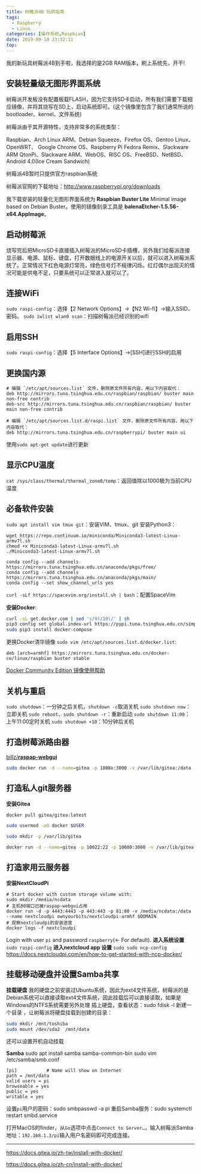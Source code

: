 ```yaml
---
title: 树莓派4B 玩转指南
tags:
  - Raspberry
  - Linux
categories: [操作系统,Raspbian]
date: 2019-09-10 23:32:11
top:
---
```


我的新玩具树莓派4B到手啦，我选择的是2GB RAM版本，刷上系统先，开干!

<!-- more -->

## 安装轻量级无图形界面系统

树莓派开发板没有配置板载FLASH，因为它支持SD卡启动，所有我们需要下载相应镜像，并将其烧写在SD上，启动系统即可。(这个镜像里包含了我们通常所说的bootloader、kernel、文件系统)

树莓派由于其开源特性，支持非常多的系统类型：

Raspbian、Arch Linux ARM、Debian Squeeze、Firefox OS、Gentoo Linux、OpenWRT、
Google Chrome OS、Raspberry Pi Fedora Remix、Slackware ARM
QtonPi、Slackware ARM、WebOS、RISC OS、FreeBSD、NetBSD、Android 4.0(Ice Cream Sandwich)

树莓派4B暂时只提供官方raspbian系统

树莓派官网的下载地址：http://www.raspberrypi.org/downloads

我下载安装的轻量化无图形界面系统为 **Raspbian Buster Lite** Minimal image based on Debian Buster。使用的镜像刻录工具是 **balenaEtcher-1.5.56-x64.AppImage**。

## 启动树莓派
烧写完后把MicroSD卡直接插入树莓派的MicroSD卡插槽，另外我们给莓派连接显示器、电源、鼠标、键盘，打开数据线上的电源开关以后，就可以进入树莓派系统了。正常情况下红色电源灯常亮，绿色信号灯不规律闪烁。红灯偶尔出现灭的情况可能是供电不足，只要系统可以正常进入就可以了。

## 连接WiFi

`sudo raspi-config`：选择【2 Network Options】->【N2 Wi-fi】->输入SSID、密码。
`sudo iwlist wlan0 scan`：扫描树莓派已经识别的wifi

## 启用SSH
`sudo raspi-config`：选择【5 Interface Options】->[SSH]进行SSH的启用

## 更换国内源

```
# 编辑 `/etc/apt/sources.list` 文件，删除原文件所有内容，用以下内容取代：
deb http://mirrors.tuna.tsinghua.edu.cn/raspbian/raspbian/ buster main non-free contrib
deb-src http://mirrors.tuna.tsinghua.edu.cn/raspbian/raspbian/ buster main non-free contrib

# 编辑 `/etc/apt/sources.list.d/raspi.list` 文件，删除原文件所有内容，用以下内容取代：
deb http://mirrors.tuna.tsinghua.edu.cn/raspberrypi/ buster main ui
```

使用`sudo apt-get update`进行更新

## 显示CPU温度

`cat /sys/class/thermal/thermal_zone0/temp`：返回值除以1000极为当前CPU温度

## 必备软件安装

`sudo apt install vim tmux git`：安装VIM、tmux、git
安装Python3：
```
wget https://repo.continuum.io/miniconda/Miniconda3-latest-Linux-armv7l.sh
chmod +x Miniconda3-latest-Linux-armv7l.sh
./Miniconda3-latest-Linux-armv7l.sh

conda config --add channels https://mirrors.tuna.tsinghua.edu.cn/anaconda/pkgs/free/
conda config --add channels https://mirrors.tuna.tsinghua.edu.cn/anaconda/pkgs/main/
conda config --set show_channel_urls yes

```

`curl -sLf https://spacevim.org/install.sh | bash`：配置SpaceVim

**安装Docker**:
```bash
curl -sL get.docker.com | sed 's/9)/10)/' | sh
pip3 config set global.index-url https://pypi.tuna.tsinghua.edu.cn/simple
sudo pip3 install docker-compose
```
更换Docker清华镜像
`sudo vim /etc/apt/sources.list.d/docker.list`:
```
deb [arch=armhf] https://mirrors.tuna.tsinghua.edu.cn/docker-ce/linux/raspbian buster stable
```
[Docker Community Edition 镜像使用帮助](https://mirror.tuna.tsinghua.edu.cn/help/docker-ce/)

## 关机与重启

`sudo shutdown`：一分钟之后关机，`shutdown -c`取消关机
`sudo shutdown now`：立即关机
`sudo reboot`、`sudo shutdown -r`：重新启动
`sudo shutdown 11:00`：上午11:00定时关机
`sudo shutdown +10`：10分钟后关机

## 打造树莓派路由器

[billz/**raspap-webgui**](https://github.com/billz/raspap-webgui)

```bash
sudo docker run -d --name=gitea -p 1008x:3000 -v /var/lib/gitea:/data --restart unless-stopped kunde21/gitea-arm:latest
```

## 打造私人git服务器
**安装Gitea**
```bash
docker pull gitea/gitea:latest

sudo usermod -aG docker $USER

sudo mkdir -p /var/lib/gitea

docker run -d --name=gitea -p 10022:22 -p 10080:3000 -v /var/lib/gitea:/data gitea/gitea:latest
```

## 打造家用云服务器
**安装NextCloudPi**
```
# Start docker with custom storage volume with:
sudo mkdir /media/ncdata
# 主机80端口已被raspap-webgui占用
docker run -d -p 4443:4443 -p 443:443 -p 81:80 -v /media/ncdata:/data --name nextcloudpi ownyourbits/nextcloudpi-armhf $DOMAIN
# 观察nextcloudpi的安装进度
docker logs -f nextcloudpi
```


Login with user `pi` and password `raspberry`(<- For default).
**进入系统设置**
`sudo raspi-config`
**进入nextcloud app 设置**
`sudo sudo ncp-config`
https://docs.nextcloudpi.com/en/how-to-get-started-with-ncp-docker/

## 挂载移动硬盘并设置Samba共享
**挂载硬盘**
我的硬盘之前安装过Ubuntu系统，因此为ext4文件系统，树莓派的是Debian系统可以直接读取ext4文件系统，因此挂载后可以直接读取，如果是Windows的NTFS系统需要另外处理
插上硬盘，查看状态：sudo fdisk -l
新建一个目录 ，让树莓派将硬盘挂载到创建的目录：
```sh
sudo mkdir /mnt/toshiba
sudo mount /dev/sda2  /mnt/data
```
还可以设置开机自动挂载

**Samba**
sudo apt install samba samba-common-bin
sudo vim /etc/samba/smb.conf
```
[pi]           # Name will show on Internet
path = /mnt/data
valid users = pi
browseable = yes
public = yes
writable = yes
```
设置`pi`用户的密码：sudo smbpasswd -a pi
重启Samba服务：sudo systemctl restart smbd.service

打开MacOS的finder，从`Go`选项中点击`Connect to Server…`，输入树莓派Samba地址：`192.168.1.3/pi`输入用户名密码即可完成连接。

*************

https://docs.gitea.io/zh-tw/install-with-docker/

https://docs.gitea.io/zh-cn/install-with-docker/
